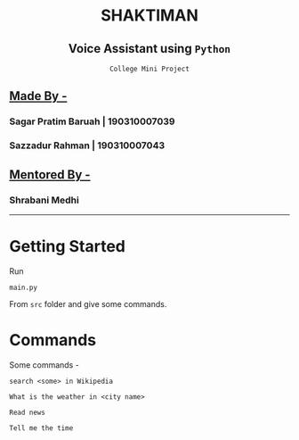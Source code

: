 <div align="center">

# SHAKTIMAN

## Voice Assistant using `Python`

`College Mini Project`

</div>

## <u>Made By - </u>

<h3>Sagar Pratim Baruah | 190310007039</h3>
<h3>Sazzadur Rahman | 190310007043</h3>

## <u>Mentored By - </u>

<h3>Shrabani Medhi</h3>

<hr/>

<div style="margin:2rem 0">

# Getting Started

Run

```
main.py
```

From `src` folder and give some commands.

</div>

<div style="margin:2rem 0">

# Commands

Some commands -

```
search <some> in Wikipedia
```

```
What is the weather in <city name>
```

```
Read news
```

```
Tell me the time
```

</div>

